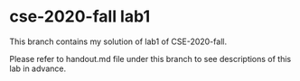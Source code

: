 # cse-2020-fall lab1

This branch contains my solution of lab1 of CSE-2020-fall.

Please refer to handout.md file under this branch to see descriptions of this lab in advance. 
